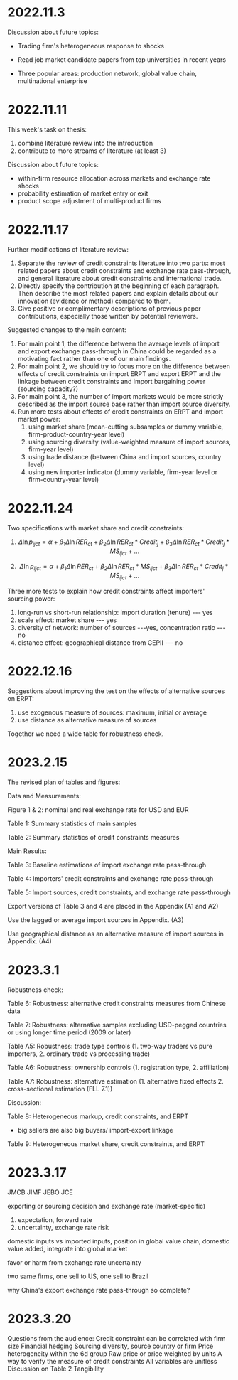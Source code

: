 # 2022.11.3

Discussion about future topics: 

- Trading firm's heterogeneous response to shocks
- Read job market candidate papers from top universities in recent years

- Three popular areas: production network, global value chain, multinational enterprise

# 2022.11.11

This week's task on thesis:

1. combine literature review into the introduction
2. contribute to more streams of literature (at least 3)

Discussion about future topics: 

- within-firm resource allocation across markets and exchange rate shocks
- probability estimation of market entry or exit
- product scope adjustment of multi-product firms

# 2022.11.17

Further modifications of literature review:

1. Separate the review of credit constraints literature into two parts: most related papers about credit constraints and exchange rate pass-through, and general literature about credit constraints and international trade.
2. Directly specify the contribution at the beginning of each paragraph. Then describe the most related papers and explain details about our innovation (evidence or method) compared to them.
3. Give positive or complimentary descriptions of previous paper contributions, especially those written by potential reviewers.

Suggested changes to the main content:

1. For main point 1, the difference between the average levels of import and export exchange pass-through in China could be regarded as a motivating fact rather than one of our main findings.
2. For main point 2, we should try to focus more on the difference between effects of credit constraints on import ERPT and export ERPT and the linkage between credit constraints and import bargaining power (sourcing capacity?)
3. For main point 3, the number of import markets would be more strictly described as the import source base rather than import source diversity.
4. Run more tests about effects of credit constraints on ERPT and import market power:
   1. using market share (mean-cutting subsamples or dummy variable, firm-product-country-year level)
   2. using sourcing diversity (value-weighted measure of import sources, firm-year level) 
   3. using trade distance (between China and import sources, country level)
   4. using new importer indicator (dummy variable, firm-year level or firm-country-year level)

# 2022.11.24

Two specifications with market share and credit constraints:

1. $$
   \Delta \ln p_{ijct}=\alpha+\beta_{1} \Delta \ln RER_{ct}+\beta_{2} \Delta \ln RER_{ct} * Credit_{j}+\beta_{3} \Delta \ln RER_{ct} * Credit_{j}*MS_{ijct}+...
   $$

2. $$
   \Delta \ln p_{ijct}=\alpha+\beta_{1} \Delta \ln RER_{ct}+\beta_{2} \Delta \ln RER_{ct} * MS_{ijct}+\beta_{3} \Delta \ln RER_{ct} * Credit_{j}*MS_{ijct}+...
   $$

Three more tests to explain how credit constraints affect importers' sourcing power:

1. long-run vs short-run relationship: import duration (tenure) --- yes
2. scale effect: market share --- yes
3. diversity of network: number of sources ---yes, concentration ratio --- no
4. distance effect: geographical distance from CEPII --- no

# 2022.12.16

Suggestions about improving the test on the effects of alternative sources on ERPT:

1. use exogenous measure of sources: maximum, initial or average
2. use distance as alternative measure of sources

Together we need a wide table for robustness check.

# 2023.2.15

The revised plan of tables and figures:

Data and Measurements:

Figure 1 & 2: nominal and real exchange rate for USD and EUR

Table 1: Summary statistics of main samples

Table 2: Summary statistics of credit constraints measures

Main Results:

Table 3: Baseline estimations of import exchange rate pass-through

Table 4: Importers' credit constraints and exchange rate pass-through

Table 5: Import sources, credit constraints, and exchange rate pass-through

Export versions of Table 3 and 4 are placed in the Appendix (A1 and A2)

Use the lagged or average import sources in Appendix. (A3)

Use geographical distance as an alternative measure of import sources in Appendix. (A4)

# 2023.3.1

Robustness check:

Table 6: Robustness: alternative credit constraints measures from Chinese data

Table 7: Robustness: alternative samples excluding USD-pegged countries or using longer time period (2009 or later)

Table A5: Robustness: trade type controls (1. two-way traders vs pure importers, 2. ordinary trade vs processing trade)

Table A6: Robustness: ownership controls (1. registration type, 2. affiliation)

Table A7: Robustness: alternative estimation (1. alternative fixed effects 2. cross-sectional estimation (FLL 7.1))

Discussion:

Table 8: Heterogeneous markup, credit constraints, and ERPT

- big sellers are also big buyers/ import-export linkage

Table 9: Heterogeneous market share, credit constraints, and ERPT





# 2023.3.17

JMCB JIMF JEBO JCE

exporting or sourcing decision and exchange rate (market-specific)

1. expectation, forward rate
2. uncertainty, exchange rate risk

domestic inputs vs imported inputs, position in global value chain, domestic value added, integrate into global market

favor or harm from exchange rate uncertainty

two same firms, one sell to US, one sell to Brazil

why China's export exchange rate pass-through so complete?



# 2023.3.20

Questions from the audience:
Credit constraint can be correlated with firm size
Financial hedging 
Sourcing diversity, source country or firm
Price heterogeneity within the 6d group
Raw price or price weighted by units
A way to verify the measure of credit constraints
All variables are unitless
Discussion on Table 2
Tangibility
